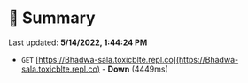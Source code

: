 # 📖 Summary
Last updated: **5/14/2022, 1:44:24 PM**

- `GET` [https://Bhadwa-sala.toxicblte.repl.co](https://Bhadwa-sala.toxicblte.repl.co) - **Down** (4449ms)
